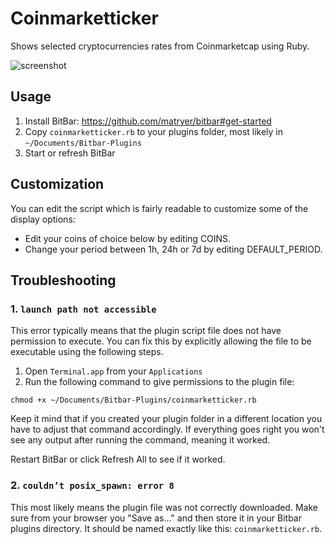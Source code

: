 # Coinmarketticker

Shows selected cryptocurrencies rates from Coinmarketcap using Ruby.

![screenshot](https://i.imgur.com/dyJPNy7.png)

## Usage

1. Install BitBar: https://github.com/matryer/bitbar#get-started
2. Copy `coinmarketticker.rb` to your plugins folder, most likely in `~/Documents/Bitbar-Plugins`
3. Start or refresh BitBar

## Customization

You can edit the script which is fairly readable to customize some of the display options:

* Edit your coins of choice below by editing COINS.
* Change your period between 1h, 24h or 7d by editing DEFAULT_PERIOD.

## Troubleshooting

### 1. `launch path not accessible`

This error typically means that the plugin script file does not have permission to execute. You can fix this by explicitly allowing the file to be executable using the following steps.

1. Open `Terminal.app` from your `Applications`
2. Run the following command to give permissions to the plugin file:

`chmod +x ~/Documents/Bitbar-Plugins/coinmarketticker.rb`

Keep it mind that if you created your plugin folder in a different location you have to adjust that command accordingly. If everything goes right you won't see any output after running the command, meaning it worked.

Restart BitBar or click Refresh All to see if it worked.

###  2. `couldn’t posix_spawn: error 8`

This most likely means the plugin file was not correctly downloaded. Make sure from your browser you "Save as..." and then store it in your Bitbar plugins directory. It should be named exactly like this: `coinmarketticker.rb`.
